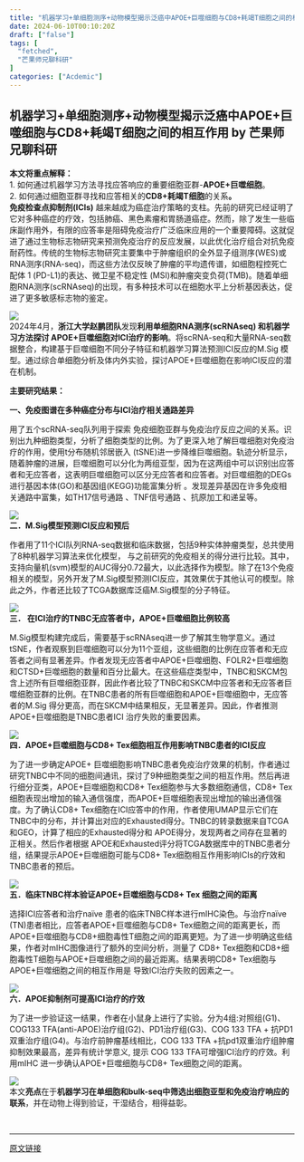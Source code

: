 ```yaml
---
title: "机器学习+单细胞测序+动物模型揭示泛癌中APOE+巨噬细胞与CD8+耗竭T细胞之间的相互作用"
date: 2024-06-10T00:10:20Z
draft: ["false"]
tags: [
  "fetched",
  "芒果师兄聊科研"
]
categories: ["Acdemic"]
---
```

机器学习+单细胞测序+动物模型揭示泛癌中APOE+巨噬细胞与CD8+耗竭T细胞之间的相互作用 by 芒果师兄聊科研
------
<div><section><strong><span>本文将重点解释：</span></strong></section><section><span lang="EN-US">1.<span> </span></span>如何通过机器学习方法寻找应答响应的重要细胞亚群<span lang="EN-US">-<strong>APOE+</strong></span><strong>巨噬细胞</strong>。</section><section><span lang="EN-US">2.<span> </span></span><span>如何通过细胞亚群寻找和应答相关的</span><strong><span lang="EN-US">CD8+</span>耗竭<span lang="EN-US">T</span>细胞</strong><span>的关系</span><strong>。</strong></section><section><strong>免疫检查点抑制剂<span lang="EN-US">(ICIs)</span></strong><span lang="EN-US"> </span>越来越成为癌症治疗策略的支柱。先前的研究已经证明了它对多种癌症的疗效，包括肺癌、黑色素瘤和胃肠道癌症。然而，除了发生一些临床副作用外，有限的应答率是阻碍免疫治疗广泛临床应用的一个重要障碍。这就促进了通过生物标志物研究来预测免疫治疗的反应发展，以此优化治疗组合对抗免疫耐药性。传统的生物标志物研究主要集中于肿瘤组织的全外显子组测序<span lang="EN-US">(WES)</span>或<span lang="EN-US">RNA</span>测序<span lang="EN-US">(RNA-seq)</span>，而这些方法仅反映了肿瘤的平均遗传谱，如细胞程控死亡配体<span lang="EN-US"> 1 (PD-L1)</span>的表达、微卫星不稳定性<span lang="EN-US"> (MSI)</span>和肿瘤突变负荷<span lang="EN-US">(TMB)</span>。随着单细胞<span lang="EN-US">RNA</span>测序<span lang="EN-US">(scRNAseq)</span>的出现，有多种技术可以在细胞水平上分析基因表达，促进了更多敏感标志物的鉴定。<span lang="EN-US"><p></p></span></section><section><img data-backh="184" data-backw="578" data-galleryid="" data-imgfileid="100002559" data-ratio="0.3180722891566265" data-s="300,640" data-src="https://mmbiz.qpic.cn/sz_mmbiz_png/hicCwtwDKUYF8lwdPw6ibw1Jagxy23Qia7eZWzu0d8VpwqiaWNj6eljg26btLiaXJ8pAoy5pNpauBE3DUUXZk1mO6qw/640?wx_fmt=png&amp;from=appmsg" data-type="png" data-w="830" src="https://mmbiz.qpic.cn/sz_mmbiz_png/hicCwtwDKUYF8lwdPw6ibw1Jagxy23Qia7eZWzu0d8VpwqiaWNj6eljg26btLiaXJ8pAoy5pNpauBE3DUUXZk1mO6qw/640?wx_fmt=png&amp;from=appmsg"></section><section><span lang="EN-US">2024</span>年<span lang="EN-US">4</span>月，<strong>浙江大学赵鹏团队</strong>发现<strong>利用单细胞<span lang="EN-US">RNA</span>测序<span lang="EN-US">(scRNAseq) </span>和机器学习方法探讨<span lang="EN-US"> APOE+</span>巨噬细胞对<span lang="EN-US">ICI</span>治疗的影响</strong>。将<span lang="EN-US">scRNA-seq</span>和大量<span lang="EN-US">RNA-seq</span>数据整合，构建基于巨噬细胞不同分子特征和机器学习算法预测<span lang="EN-US">ICI</span>反应的<span lang="EN-US">M.Sig </span>模型。通过综合单细胞分析及体内外实验，探讨<span lang="EN-US">APOE+</span>巨噬细胞在影响<span lang="EN-US">ICI</span>反应的潜在机制。<span lang="EN-US"><p></p></span></section><section><strong><span>主要研究结果：</span></strong><strong><span lang="EN-US"><p></p></span></strong></section><section><strong><span>一、</span></strong><strong><span>免疫图谱在多种癌症分布与<span lang="EN-US">ICI</span>治疗相关通路差异</span></strong><strong><span lang="EN-US"><p></p></span></strong></section><section>用了五个<span lang="EN-US">scRNA-seq</span>队列用于探索 免疫细胞亚群与免疫治疗反应之间的关系。识别出九种细胞类型，分析了细胞类型的比例。为了更深入地了解巨噬细胞对免疫治疗的作用，使用<span lang="EN-US">t</span>分布随机邻居嵌入<span lang="EN-US"> (tSNE)</span>进一步降维巨噬细胞。轨迹分析显示，随着肿瘤的进展，巨噬细胞可以分化为两组亚型，因为在这两组中可以识别出应答者和无应答者，这表明巨噬细胞可以区分无应答者和应答者。对巨噬细胞的<span lang="EN-US">DEGs</span>进行基因本体<span lang="EN-US">(GO)</span>和基因组<span lang="EN-US">(KEGG)</span>功能富集分析 。发现差异基因在许多免疫相关通路中富集，如<span lang="EN-US">TH17</span>信号通路 、<span lang="EN-US">TNF</span>信号通路 、抗原加工和递呈等。<span lang="EN-US"><p></p></span></section><section><img data-backh="736" data-backw="578" data-galleryid="" data-imgfileid="100002560" data-ratio="1.274698795180723" data-s="300,640" data-src="https://mmbiz.qpic.cn/sz_mmbiz_png/hicCwtwDKUYF8lwdPw6ibw1Jagxy23Qia7eH4Ot5qicqcJcBfwaphmt8JlF7aOYPJVOquXLic45Hwt6NCvUDgoWxVFg/640?wx_fmt=png&amp;from=appmsg" data-type="png" data-w="830" src="https://mmbiz.qpic.cn/sz_mmbiz_png/hicCwtwDKUYF8lwdPw6ibw1Jagxy23Qia7eH4Ot5qicqcJcBfwaphmt8JlF7aOYPJVOquXLic45Hwt6NCvUDgoWxVFg/640?wx_fmt=png&amp;from=appmsg"></section><section><strong><span>二．<span lang="EN-US">M.Sig</span>模型预测<span lang="EN-US">ICI</span>反应和预后</span><span lang="EN-US"><p></p></span></strong></section><section>作者用了<span lang="EN-US">11</span>个<span lang="EN-US">ICI</span>队列<span lang="EN-US">RNA-seq</span>数据和临床数据，包括<span lang="EN-US">9</span>种实体肿瘤类型，总共使用了<span lang="EN-US">8</span>种机器学习算法来优化模型， 与之前研究的免疫相关的得分进行比较。其中，支持向量机<span lang="EN-US">(svm)</span>模型的<span lang="EN-US">AUC</span>得分<span lang="EN-US">0.72</span>最大，以此选择作为模型。除了在<span lang="EN-US">13</span>个免疫相关的模型，另外开发了<span lang="EN-US">M.Sig</span>模型预测<span lang="EN-US">ICI</span>反应，其效果优于其他认可的模型。除此之外，作者还比较了<span lang="EN-US">TCGA</span>数据库泛癌<span lang="EN-US">M.Sig</span>模型的分子特征。<span lang="EN-US"><p></p></span></section><section><img data-backh="755" data-backw="578" data-galleryid="" data-imgfileid="100002561" data-ratio="1.306024096385542" data-s="300,640" data-src="https://mmbiz.qpic.cn/sz_mmbiz_png/hicCwtwDKUYF8lwdPw6ibw1Jagxy23Qia7eGeBPt9CKJ1wdH7z3ATTzsVjvavPpOrDeVCJVqGScCax8uSsGJmYvNg/640?wx_fmt=png&amp;from=appmsg" data-type="png" data-w="830" src="https://mmbiz.qpic.cn/sz_mmbiz_png/hicCwtwDKUYF8lwdPw6ibw1Jagxy23Qia7eGeBPt9CKJ1wdH7z3ATTzsVjvavPpOrDeVCJVqGScCax8uSsGJmYvNg/640?wx_fmt=png&amp;from=appmsg"></section><section><strong>三． </strong><strong><span>在<span lang="EN-US">ICI</span>治疗的<span lang="EN-US">TNBC</span>无应答者中，<span lang="EN-US">APOE+</span>巨噬细胞比例较高</span><span lang="EN-US"><p></p></span></strong></section><section><span lang="EN-US">M.Sig</span>模型构建完成后，需要基于<span lang="EN-US">scRNAseq</span>进一步了解其生物学意义。通过<span lang="EN-US">tSNE</span>，作者观察到巨噬细胞可以分为<span lang="EN-US">11</span>个亚组，这些细胞的比例在应答者和无应答者之间有显著差异。作者发现无应答者中<span lang="EN-US">APOE+</span>巨噬细胞、<span lang="EN-US">FOLR2+</span>巨噬细胞和<span lang="EN-US">CTSD+</span>巨噬细胞的数量和百分比最大。在这些癌症类型中，<span lang="EN-US">TNBC</span>和<span lang="EN-US">SKCM</span>包含上述所有巨噬细胞亚群，因此作者比较了<span lang="EN-US">TNBC</span>和<span lang="EN-US">SKCM</span>中应答者和无应答者巨噬细胞亚群的比例。在<span lang="EN-US">TNBC</span>患者的所有巨噬细胞和<span lang="EN-US">APOE+</span>巨噬细胞中，无应答者的<span lang="EN-US">M.Sig </span>得分更高，而在<span lang="EN-US">SKCM</span>中结果相反，无显著差异。因此，作者推测<span lang="EN-US">APOE+</span>巨噬细胞是<span lang="EN-US">TNBC</span>患者<span lang="EN-US">ICI </span>治疗失败的重要因素。<span lang="EN-US"><p></p></span></section><section><img data-backh="582" data-backw="578" data-galleryid="" data-imgfileid="100002562" data-ratio="1.0072289156626506" data-s="300,640" data-src="https://mmbiz.qpic.cn/sz_mmbiz_png/hicCwtwDKUYF8lwdPw6ibw1Jagxy23Qia7eVB1msSIyqQsoRdr1fwL95wa4cTfeNn3MvWic2emdFKQJZ8SLEhp9fVw/640?wx_fmt=png&amp;from=appmsg" data-type="png" data-w="830" src="https://mmbiz.qpic.cn/sz_mmbiz_png/hicCwtwDKUYF8lwdPw6ibw1Jagxy23Qia7eVB1msSIyqQsoRdr1fwL95wa4cTfeNn3MvWic2emdFKQJZ8SLEhp9fVw/640?wx_fmt=png&amp;from=appmsg"></section><section><strong>四．<span lang="EN-US">APOE+</span>巨噬细胞与<span lang="EN-US">CD8+ Tex</span>细胞相互作用影响<span lang="EN-US">TNBC</span>患者的<span lang="EN-US">ICI</span>反应<span lang="EN-US"><p></p></span></strong></section><section>为了进一步确定<span lang="EN-US">APOE+ </span>巨噬细胞影响<span lang="EN-US">TNBC</span>患者免疫治疗效果的机制，作者通过研究<span lang="EN-US">TNBC</span>中不同的细胞间通讯，探讨了<span lang="EN-US">9</span>种细胞类型之间的相互作用。然后再进行细分亚类，<span lang="EN-US">APOE+</span>巨噬细胞和<span lang="EN-US">CD8+ Tex</span>细胞参与大多数细胞通信，<span lang="EN-US">CD8+ Tex</span>细胞表现出增加的输入通信强度，而<span lang="EN-US">APOE+</span>巨噬细胞表现出增加的输出通信强度。为了确认<span lang="EN-US">CD8+ Tex</span>细胞在<span lang="EN-US">ICI</span>应答中的作用，作者使用<span lang="EN-US">UMAP</span>显示它们在<span lang="EN-US">TNBC</span>中的分布，并计算出对应的<span lang="EN-US">Exhausted</span>得分。<span lang="EN-US">TNBC</span>的转录数据来自<span lang="EN-US">TCGA</span>和<span lang="EN-US">GEO</span>，计算了相应的<span lang="EN-US">Exhausted</span>得分和<span lang="EN-US"> APOE</span>得分，发现两者之间存在显著的正相关。然后作者根据<span lang="EN-US"> APOE</span>和<span lang="EN-US">Exhausted</span>评分将<span lang="EN-US">TCGA</span>数据库中的<span lang="EN-US">TNBC</span>患者分组，结果提示<span lang="EN-US">APOE+</span>巨噬细胞可能与<span lang="EN-US">CD8+ Tex</span>细胞相互作用影响<span lang="EN-US">ICIs</span>的疗效和<span lang="EN-US">TNBC</span>患者的预后。<span lang="EN-US"><shape type="#_x0000_t75"><imagedata o:title=""></imagedata></shape></span><span lang="EN-US"><p></p></span></section><section><img data-backh="691" data-backw="578" data-galleryid="" data-imgfileid="100002563" data-ratio="1.1951807228915663" data-s="300,640" data-src="https://mmbiz.qpic.cn/sz_mmbiz_png/hicCwtwDKUYF8lwdPw6ibw1Jagxy23Qia7eQ3tRRzdVn8Lc2ibJWNaP112maNjxebASicF61icXYpuLQNNEDSPmuTbJg/640?wx_fmt=png&amp;from=appmsg" data-type="png" data-w="830" src="https://mmbiz.qpic.cn/sz_mmbiz_png/hicCwtwDKUYF8lwdPw6ibw1Jagxy23Qia7eQ3tRRzdVn8Lc2ibJWNaP112maNjxebASicF61icXYpuLQNNEDSPmuTbJg/640?wx_fmt=png&amp;from=appmsg"></section><section><strong>五．临床<span lang="EN-US">TNBC</span>样本验证<span lang="EN-US">APOE+</span>巨噬细胞与<span lang="EN-US">CD8+ Tex </span>细胞之间的距离<span lang="EN-US"><p></p></span></strong></section><section>选择<span lang="EN-US">ICI</span>应答者和治疗<span lang="EN-US">naïve </span>患者的临床<span lang="EN-US">TNBC</span>样本进行<span lang="EN-US">mIHC</span>染色。与治疗<span lang="EN-US">naïve (TN)</span>患者相比，应答者<span lang="EN-US">APOE+</span>巨噬细胞与<span lang="EN-US">CD8+ Tex</span>细胞之间的距离更长，而<span lang="EN-US">APOE+</span>巨噬细胞与<span lang="EN-US">CD8+</span>细胞毒性<span lang="EN-US">T</span>细胞之间的距离更短。为了进一步明确这些结果，作者对<span lang="EN-US">mIHC</span>图像进行了额外的空间分析，测量了<span lang="EN-US"> CD8+ Tex</span>细胞和<span lang="EN-US">CD8+</span>细胞毒性<span lang="EN-US">T</span>细胞与<span lang="EN-US">APOE+</span>巨噬细胞之间的最近距离。结果表明<span lang="EN-US">CD8+ Tex</span>细胞与<span lang="EN-US">APOE+</span>巨噬细胞之间的相互作用是 导致<span lang="EN-US">ICI</span>治疗失败的因素之一。<span lang="EN-US"><p></p></span></section><section><img data-backh="787" data-backw="578" data-galleryid="" data-imgfileid="100002564" data-ratio="1.3614457831325302" data-s="300,640" data-src="https://mmbiz.qpic.cn/sz_mmbiz_png/hicCwtwDKUYF8lwdPw6ibw1Jagxy23Qia7eIUYicFEAG9fXl08rr1O19ISMdb0c2zpv6A4YKiaxniaeljVpG94YyhiaPA/640?wx_fmt=png&amp;from=appmsg" data-type="png" data-w="830" src="https://mmbiz.qpic.cn/sz_mmbiz_png/hicCwtwDKUYF8lwdPw6ibw1Jagxy23Qia7eIUYicFEAG9fXl08rr1O19ISMdb0c2zpv6A4YKiaxniaeljVpG94YyhiaPA/640?wx_fmt=png&amp;from=appmsg"></section><section><strong>六．<span lang="EN-US">APOE</span>抑制剂可提高<span lang="EN-US">ICI</span>治疗的疗效<span lang="EN-US"><p></p></span></strong></section><section>为了进一步验证这一结果，作者在小鼠身上进行了实验。分为<span lang="EN-US">4</span>组<span lang="EN-US">:</span>对照组<span lang="EN-US">(G1)</span>、<span lang="EN-US">COG133 TFA(anti-APOE)</span>治疗组<span lang="EN-US">(G2)</span>、<span lang="EN-US">PD1</span>治疗组<span lang="EN-US">(G3)</span>、<span lang="EN-US">COG 133 TFA + </span>抗<span lang="EN-US">PD1</span>双重治疗组<span lang="EN-US">(G4)</span>。与治疗前肿瘤基线相比，<span lang="EN-US">COG 133 TFA +</span>抗<span lang="EN-US">pd1</span>双重治疗组肿瘤抑制效果最高，差异有统计学意义<span lang="EN-US">, </span>提示<span lang="EN-US"> COG 133 TFA</span>可增强<span lang="EN-US">ICI</span>治疗的疗效。利用<span lang="EN-US">mIHC </span>进一步确认<span lang="EN-US">APOE+</span>巨噬细胞与<span lang="EN-US">CD8+ Tex</span>细胞之间的距离。<span lang="EN-US"><p></p></span></section><section><img data-backh="721" data-backw="578" data-galleryid="" data-imgfileid="100002565" data-ratio="1.2481927710843375" data-s="300,640" data-src="https://mmbiz.qpic.cn/sz_mmbiz_png/hicCwtwDKUYF8lwdPw6ibw1Jagxy23Qia7emtgRNQSNDkHqjqWzBT8RzYynmLibQILUqjb92ubJQfZoLnmgwxetwyA/640?wx_fmt=png&amp;from=appmsg" data-type="png" data-w="830" src="https://mmbiz.qpic.cn/sz_mmbiz_png/hicCwtwDKUYF8lwdPw6ibw1Jagxy23Qia7emtgRNQSNDkHqjqWzBT8RzYynmLibQILUqjb92ubJQfZoLnmgwxetwyA/640?wx_fmt=png&amp;from=appmsg"></section><section>本文<strong>亮点</strong>在于<strong>机器学习在单细胞和<span lang="EN-US">bulk-seq</span>中筛选出细胞亚型和免疫治疗响应的联系</strong>，并在动物上得到验证，干湿结合，相得益彰。<span lang="EN-US"><p></p></span></section><section><br></section><p><mp-style-type data-value="3"></mp-style-type></p></div>  
<hr>
<a href="https://mp.weixin.qq.com/s/bJdFPl2GKKcWM7hlfxDOrQ",target="_blank" rel="noopener noreferrer">原文链接</a>
